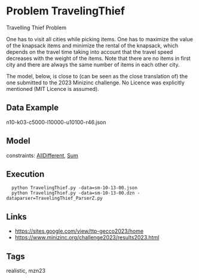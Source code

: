 # Problem TravelingThief

Travelling Thief Problem

One has to visit all cities while picking items.
One has to maximize the value of the knapsack items and minimize the rental of the knapsack,
which depends on the travel time taking into account that the travel speed decreases with the weight of the items.
Note that there are no items in first city and there are always the same number of items in each other city.

The model, below, is close to (can be seen as the close translation of) the one submitted to the 2023 Minizinc challenge.
No Licence was explicitly mentioned (MIT Licence is assumed).

## Data Example
  n10-k03-c5000-l10000-u10100-r46.json

## Model
  constraints: [AllDifferent](http://pycsp.org/documentation/constraints/AllDifferent), [Sum](http://pycsp.org/documentation/constraints/Sum)

## Execution
```
  python TravelingThief.py -data=sm-10-13-00.json
  python TravelingThief.py -data=sm-10-13-00.dzn -dataparser=TravelingThief_ParserZ.py
```

## Links
  - https://sites.google.com/view/ttp-gecco2023/home
  - https://www.minizinc.org/challenge2023/results2023.html

## Tags
  realistic, mzn23
